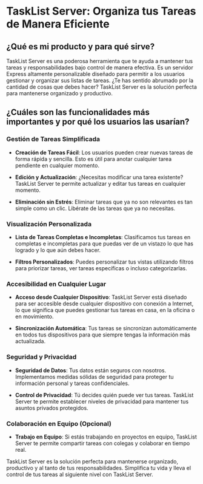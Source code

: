 # TaskList Server: Organiza tus Tareas de Manera Eficiente

## ¿Qué es mi producto y para qué sirve?

TaskList Server es una poderosa herramienta que te ayuda a mantener tus tareas y responsabilidades bajo control de manera efectiva. Es un servidor Express altamente personalizable diseñado para permitir a los usuarios gestionar y organizar sus listas de tareas. ¿Te has sentido abrumado por la cantidad de cosas que debes hacer? TaskList Server es la solución perfecta para mantenerse organizado y productivo.

## ¿Cuáles son las funcionalidades más importantes y por qué los usuarios las usarían?

### Gestión de Tareas Simplificada

- **Creación de Tareas Fácil**: Los usuarios pueden crear nuevas tareas de forma rápida y sencilla. Esto es útil para anotar cualquier tarea pendiente en cualquier momento.

- **Edición y Actualización**: ¿Necesitas modificar una tarea existente? TaskList Server te permite actualizar y editar tus tareas en cualquier momento.

- **Eliminación sin Estrés**: Eliminar tareas que ya no son relevantes es tan simple como un clic. Libérate de las tareas que ya no necesitas.

### Visualización Personalizada

- **Lista de Tareas Completas e Incompletas**: Clasificamos tus tareas en completas e incompletas para que puedas ver de un vistazo lo que has logrado y lo que aún debes hacer.

- **Filtros Personalizados**: Puedes personalizar tus vistas utilizando filtros para priorizar tareas, ver tareas específicas o incluso categorizarlas.

### Accesibilidad en Cualquier Lugar

- **Acceso desde Cualquier Dispositivo**: TaskList Server está diseñado para ser accesible desde cualquier dispositivo con conexión a Internet, lo que significa que puedes gestionar tus tareas en casa, en la oficina o en movimiento.

- **Sincronización Automática**: Tus tareas se sincronizan automáticamente en todos tus dispositivos para que siempre tengas la información más actualizada.

### Seguridad y Privacidad

- **Seguridad de Datos**: Tus datos están seguros con nosotros. Implementamos medidas sólidas de seguridad para proteger tu información personal y tareas confidenciales.

- **Control de Privacidad**: Tú decides quién puede ver tus tareas. TaskList Server te permite establecer niveles de privacidad para mantener tus asuntos privados protegidos.

### Colaboración en Equipo (Opcional)

- **Trabajo en Equipo**: Si estás trabajando en proyectos en equipo, TaskList Server te permite compartir tareas con colegas y colaborar en tiempo real.

TaskList Server es la solución perfecta para mantenerse organizado, productivo y al tanto de tus responsabilidades. Simplifica tu vida y lleva el control de tus tareas al siguiente nivel con TaskList Server.

